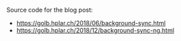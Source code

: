 Source code for the blog post: 
   - https://golb.hplar.ch/2018/06/background-sync.html
   - https://golb.hplar.ch/2018/12/background-sync-ng.html
